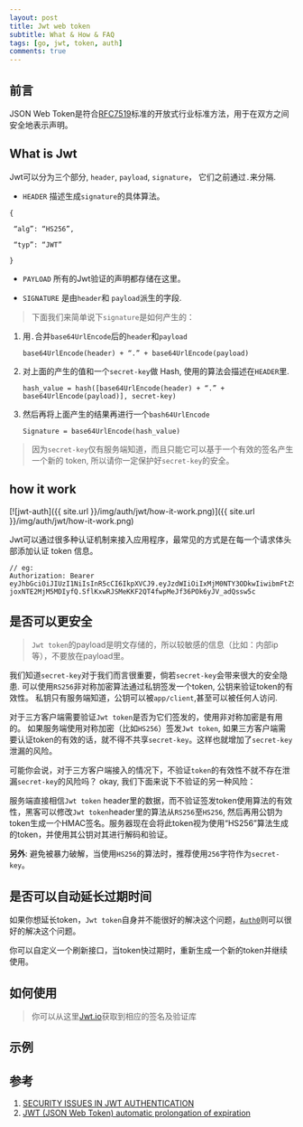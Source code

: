 ```yaml
---
layout: post
title: Jwt web token 
subtitle: What & How & FAQ
tags: [go, jwt, token, auth]
comments: true
---
```


## 前言

JSON Web Token是符合[RFC7519](https://tools.ietf.org/html/rfc7519)标准的开放式行业标准方法，用于在双方之间安全地表示声明。 

## What is Jwt

Jwt可以分为三个部分, `header`, `payload`, `signature`， 它们之前通过`.`来分隔.

*  `HEADER` 描述生成`signature`的具体算法。 

```
{

 “alg”: “HS256”,

 “typ”: “JWT”

}
```

*  `PAYLOAD` 所有的Jwt验证的声明都存储在这里。

* `SIGNATURE` 是由`header`和 `payload`派生的字段. 

> 下面我们来简单说下`signature`是如何产生的：

1. 用`.`合并`base64UrlEncode`后的`header`和`payload`

    ```
    base64UrlEncode(header) + “.” + base64UrlEncode(payload)
    ```
 
2. 对上面的产生的值和一个`secret-key`做 Hash, 使用的算法会描述在`HEADER`里.

    ```
    hash_value = hash([base64UrlEncode(header) + “.” + base64UrlEncode(payload)], secret-key)
    ```

3. 然后再将上面产生的结果再进行一个`bash64UrlEncode`

    ```
    Signature = base64UrlEncode(hash_value)
    ```


> 因为`secret-key`仅有服务端知道，而且只能它可以基于一个有效的签名产生一个新的 token,  所以请你一定保护好`secret-key`的安全。

## how it work

[![jwt-auth]({{ site.url }}/img/auth/jwt/how-it-work.png)]({{ site.url }}/img/auth/jwt/how-it-work.png)


Jwt可以通过很多种认证机制来接入应用程序，最常见的方式是在每一个请求体头部添加认证 token 信息。

```
// eg:
Authorization: Bearer eyJhbGciOiJIUzI1NiIsInR5cCI6IkpXVCJ9.eyJzdWIiOiIxMjM0NTY3ODkwIiwibmFtZSI6IkpvaG4gRG9lIiwiaWF0I joxNTE2MjM5MDIyfQ.SflKxwRJSMeKKF2QT4fwpMeJf36POk6yJV_adQssw5c
```

## 是否可以更安全
> `Jwt token`的payload是明文存储的，所以较敏感的信息（比如：内部ip等），不要放在payload里。 

我们知道`secret-key`对于我们而言很重要，倘若`secret-key`会带来很大的安全隐患. 可以使用`RS256`非对称加密算法通过私钥签发一个token, 公钥来验证token的有效性。 私钥只有服务端知道，公钥可以被`app/client`,甚至可以被任何人访问.

对于三方客户端需要验证`Jwt token`是否为它们签发的，使用非对称加密是有用的。 如果服务端使用对称加密（比如`HS256`）签发`Jwt token`, 如果三方客户端需要认证token的有效的话，就不得不共享`secret-key`。这样也就增加了`secret-key`泄漏的风险。

可能你会说，对于三方客户端接入的情况下，不验证`token`的有效性不就不存在泄漏`secret-key`的风险吗？ okay, 我们下面来说下不验证的另一种风险：

服务端直接相信`Jwt token` header里的数据，而不验证签发token使用算法的有效性，黑客可以修改`Jwt token`header里的算法从`RS256`至`HS256`, 然后再用公钥为token生成一个HMAC签名。服务器现在会将此token视为使用“HS256”算法生成的token，并使用其公钥对其进行解码和验证。

__另外__: 避免被暴力破解，当使用`HS256`的算法时，推荐使用`256`字符作为`secret-key`。

## 是否可以自动延长过期时间

如果你想延长token，`Jwt token`自身并不能很好的解决这个问题，[`Auth0`](https://docs.auth0.com/refresh-token)则可以很好的解决这个问题。

你可以自定义一个刷新接口，当token快过期时，重新生成一个新的token并继续使用。


## 如何使用

> 你可以从这里[Jwt.io](https://jwt.io)获取到相应的签名及验证库

## 示例



## 参考 
1. [SECURITY ISSUES IN JWT AUTHENTICATION](https://www.softwaresecured.com/security-issues-jwt-authentication/)
2. [JWT (JSON Web Token) automatic prolongation of expiration](https://stackoverflow.com/questions/26739167/jwt-json-web-token-automatic-prolongation-of-expiration)